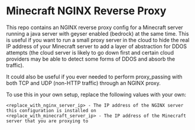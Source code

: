 # Minecraft NGINX Reverse Proxy
This repo contains an NGINX  reverse proxy config for a Minecraft server running a java server with geyser enabled (bedrock) at the same time.  This is useful if you want to run a small proxy server in the cloud to hide the real IP address of your Minecraft server to add a layer of abstraction for DDOS attempts (the cloud server is likely to go down first and certain cloud providers may be able to detect some forms of DDOS and absorb the traffic).

It could also be useful if you ever needed to perform proxy_passing with both TCP and UDP (non-HTTP traffic) through an NGINX proxy.

To use this in your own setup, replace the following values with your own:

```
<replace_with_nginx_server_ip> - The IP address of the NGINX server this configuration is installed on
<replace_with_minecraft_server_ip> - The IP address of the Minecraft server that you are proxying to
```
